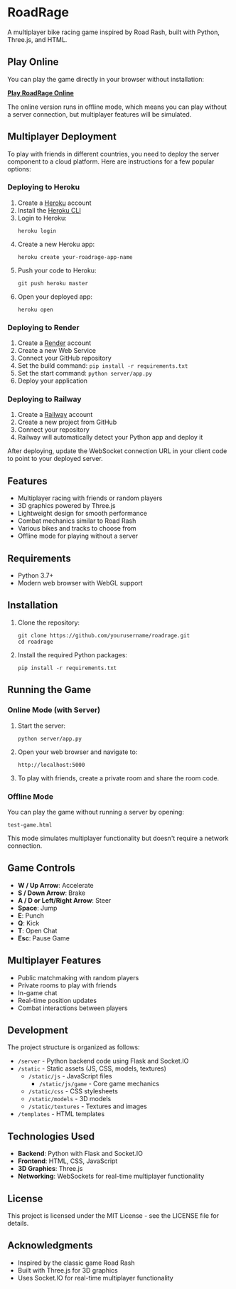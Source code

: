# RoadRage

A multiplayer bike racing game inspired by Road Rash, built with Python, Three.js, and HTML.

## Play Online

You can play the game directly in your browser without installation:

**[Play RoadRage Online](https://boringdev-dotcom.github.io/roadrage/)**

The online version runs in offline mode, which means you can play without a server connection, but multiplayer features will be simulated.

## Multiplayer Deployment

To play with friends in different countries, you need to deploy the server component to a cloud platform. Here are instructions for a few popular options:

### Deploying to Heroku

1. Create a [Heroku](https://www.heroku.com/) account
2. Install the [Heroku CLI](https://devcenter.heroku.com/articles/heroku-cli)
3. Login to Heroku:
   ```
   heroku login
   ```
4. Create a new Heroku app:
   ```
   heroku create your-roadrage-app-name
   ```
5. Push your code to Heroku:
   ```
   git push heroku master
   ```
6. Open your deployed app:
   ```
   heroku open
   ```

### Deploying to Render

1. Create a [Render](https://render.com/) account
2. Create a new Web Service
3. Connect your GitHub repository
4. Set the build command: `pip install -r requirements.txt`
5. Set the start command: `python server/app.py`
6. Deploy your application

### Deploying to Railway

1. Create a [Railway](https://railway.app/) account
2. Create a new project from GitHub
3. Connect your repository
4. Railway will automatically detect your Python app and deploy it

After deploying, update the WebSocket connection URL in your client code to point to your deployed server.

## Features

- Multiplayer racing with friends or random players
- 3D graphics powered by Three.js
- Lightweight design for smooth performance
- Combat mechanics similar to Road Rash
- Various bikes and tracks to choose from
- Offline mode for playing without a server

## Requirements

- Python 3.7+
- Modern web browser with WebGL support

## Installation

1. Clone the repository:
   ```
   git clone https://github.com/yourusername/roadrage.git
   cd roadrage
   ```

2. Install the required Python packages:
   ```
   pip install -r requirements.txt
   ```

## Running the Game

### Online Mode (with Server)

1. Start the server:
   ```
   python server/app.py
   ```

2. Open your web browser and navigate to:
   ```
   http://localhost:5000
   ```

3. To play with friends, create a private room and share the room code.

### Offline Mode

You can play the game without running a server by opening:
```
test-game.html
```

This mode simulates multiplayer functionality but doesn't require a network connection.

## Game Controls

- **W / Up Arrow**: Accelerate
- **S / Down Arrow**: Brake
- **A / D or Left/Right Arrow**: Steer
- **Space**: Jump
- **E**: Punch
- **Q**: Kick
- **T**: Open Chat
- **Esc**: Pause Game

## Multiplayer Features

- Public matchmaking with random players
- Private rooms to play with friends
- In-game chat
- Real-time position updates
- Combat interactions between players

## Development

The project structure is organized as follows:

- `/server` - Python backend code using Flask and Socket.IO
- `/static` - Static assets (JS, CSS, models, textures)
  - `/static/js` - JavaScript files
    - `/static/js/game` - Core game mechanics
  - `/static/css` - CSS stylesheets
  - `/static/models` - 3D models
  - `/static/textures` - Textures and images
- `/templates` - HTML templates

## Technologies Used

- **Backend**: Python with Flask and Socket.IO
- **Frontend**: HTML, CSS, JavaScript
- **3D Graphics**: Three.js
- **Networking**: WebSockets for real-time multiplayer functionality

## License

This project is licensed under the MIT License - see the LICENSE file for details.

## Acknowledgments

- Inspired by the classic game Road Rash
- Built with Three.js for 3D graphics
- Uses Socket.IO for real-time multiplayer functionality